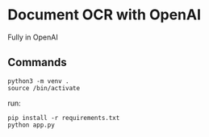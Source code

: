 # Document OCR with OpenAI


Fully in OpenAI

## Commands
```shell
python3 -m venv .
source /bin/activate
```

run:
```shell
pip install -r requirements.txt
python app.py
```
